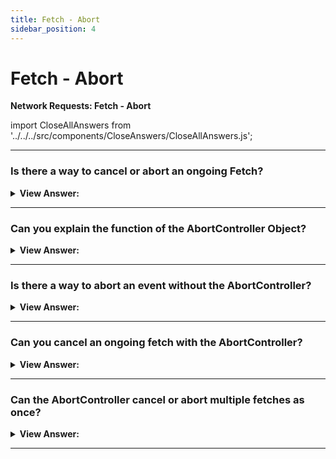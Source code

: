 ```yaml
---
title: Fetch - Abort
sidebar_position: 4
---
```


# Fetch - Abort

**Network Requests: Fetch - Abort**

<head>
  <title>Fetch Abort - JavaScript Interview Questions & Answers</title>
  <meta charSet="utf-8" />
</head>

import CloseAllAnswers from '../../../src/components/CloseAnswers/CloseAllAnswers.js';

<CloseAllAnswers />

---

### Is there a way to cancel or abort an ongoing Fetch?

<details>
  <summary><strong>View Answer:</strong></summary>
  <div>
  <div><strong>Interview Response:</strong> Yes, there is a special built-in object for such purposes: AbortController. It can be used to abort not only fetch, but other asynchronous tasks as well. The usage is very straightforward. The AbortController interface represents a controller object that allows you to abort one or more Web requests as and when desired. You can create a new AbortController object using the AbortController.AbortController() constructor. Communicating with a DOM request is done using an AbortSignal object (calling abort()).
    </div>
  </div>
</details>

---

### Can you explain the function of the AbortController Object?

<details>
  <summary><strong>View Answer:</strong></summary>
  <div>
  <div><strong>Interview Response:</strong> To implement the AbortController object, we must create a new AbortController constructor. The controller is a remarkably simple object consisting of a single abort method and property signal that allows to set event listeners on it. When abort() is called the controller.signal emits the abort event and the controller.signal.aborted property becomes true. AbortController is just a mean to pass abort events when abort() is called on it.
    </div><br />
  <div><strong className="codeExample">Code Example:</strong><br /><br />

  <div></div>

```js
let controller = new AbortController();
let signal = controller.signal;

// The party that performs a cancelable operation
// gets the "signal" object
// and sets the listener to trigger when controller.abort() is called
signal.addEventListener('abort', () => alert('abort!'));

// The other party, that cancels (at any point later):
controller.abort(); // abort!

// The event triggers and signal.aborted becomes true
alert(signal.aborted); // true
```

  </div>
  </div>
</details>

---

### Is there a way to abort an event without the AbortController?

<details>
  <summary><strong>View Answer:</strong></summary>
  <div>
  <div><strong>Interview Response:</strong> Yes, we could implement the same kind of event listening in our code on our own, without the AbortController object. But what is valuable is that fetch knows how to work with the AbortController object. It is integrated in it and optimized for its use.
    </div>
  </div>
</details>

---

### Can you cancel an ongoing fetch with the AbortController?

<details>
  <summary><strong>View Answer:</strong></summary>
  <div>
  <div><strong>Interview Response:</strong> Yes, to be able to cancel fetch, we must pass the signal property of an AbortController as a fetch option. The fetch method knows how to work with AbortController. It will listen to abort events on signal. Now, to abort, we call controller.abort(). At that point, fetch gets the event from signal and aborts the request.
    </div><br />
  <div><strong className="codeExample">Code Example:</strong><br /><br />

  <div></div>

```js
// abort in 1 second
let controller = new AbortController();
setTimeout(() => controller.abort(), 1000);

try {
  let response = await fetch('/article/fetch-abort/demo/hang', {
    signal: controller.signal 
  });
} catch(err) {
  if (err.name == 'AbortError') { // handle abort()
    alert("Aborted!");
  } else {
    throw err;
  }
}
```

  </div>
  </div>
</details>

---

### Can the AbortController cancel or abort multiple fetches as once?

<details>
  <summary><strong>View Answer:</strong></summary>
  <div>
  <div><strong>Interview Response:</strong> Yes, AbortController is scalable by default. It allows us to cancel multiple fetches at once. This can be exceptionally helpful when we are deal with an array.
    </div><br />
  <div><strong className="codeExample">Code Example:</strong><br /><br />

  <div></div>

```js
let urls = [...]; // a list of urls to fetch in parallel

let controller = new AbortController();

// an array of fetch promises
let fetchJobs = urls.map(url => fetch(url, {
  signal: controller.signal
}));

let results = await Promise.all(fetchJobs);

// if controller.abort() is called from anywhere,
// it aborts all fetches
```

  </div>
  </div>
</details>

---
